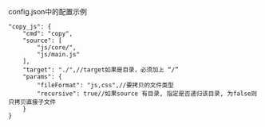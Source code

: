 config.json中的配置示例

	"copy_js": {
		"cmd": "copy",
		"source": [
			"js/core/",
			"js/main.js"
		],
		"target": "./",//target如果是目录，必须加上 “/”
		"params": {
			"fileFormat": "js,css",//要拷贝的文件类型
			"recursive": true//如果source 有目录, 指定是否递归该目录, 为false则只拷贝直接子文件
		}
	}